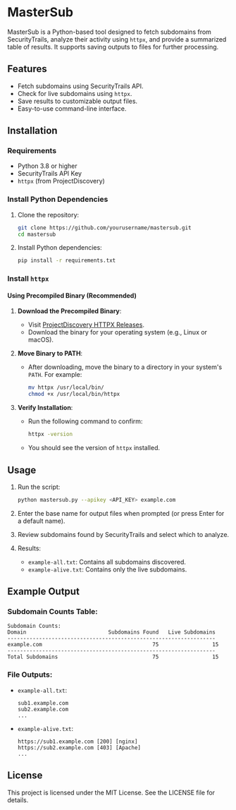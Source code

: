 
# MasterSub

MasterSub is a Python-based tool designed to fetch subdomains from SecurityTrails, analyze their activity using `httpx`, and provide a summarized table of results. It supports saving outputs to files for further processing.

## Features

- Fetch subdomains using SecurityTrails API.
- Check for live subdomains using `httpx`.
- Save results to customizable output files.
- Easy-to-use command-line interface.

## Installation

### Requirements

- Python 3.8 or higher
- SecurityTrails API Key
- `httpx` (from ProjectDiscovery)

### Install Python Dependencies

1. Clone the repository:
   ```bash
   git clone https://github.com/yourusername/mastersub.git
   cd mastersub
   ```

2. Install Python dependencies:
   ```bash
   pip install -r requirements.txt
   ```

### Install `httpx`

#### Using Precompiled Binary (Recommended)

1. **Download the Precompiled Binary**:
   - Visit [ProjectDiscovery HTTPX Releases](https://github.com/projectdiscovery/httpx/releases).
   - Download the binary for your operating system (e.g., Linux or macOS).

2. **Move Binary to PATH**:
   - After downloading, move the binary to a directory in your system's `PATH`. For example:
     ```bash
     mv httpx /usr/local/bin/
     chmod +x /usr/local/bin/httpx
     ```

3. **Verify Installation**:
   - Run the following command to confirm:
     ```bash
     httpx -version
     ```
   - You should see the version of `httpx` installed.

## Usage

1. Run the script:
   ```bash
   python mastersub.py --apikey <API_KEY> example.com
   ```

2. Enter the base name for output files when prompted (or press Enter for a default name).

3. Review subdomains found by SecurityTrails and select which to analyze.

4. Results:
   - `example-all.txt`: Contains all subdomains discovered.
   - `example-alive.txt`: Contains only the live subdomains.

## Example Output

### Subdomain Counts Table:
```
Subdomain Counts:
Domain                          Subdomains Found   Live Subdomains
------------------------------------------------------------------
example.com                                   75                 15
------------------------------------------------------------------
Total Subdomains                              75                 15
```

### File Outputs:
- `example-all.txt`:
  ```
  sub1.example.com
  sub2.example.com
  ...
  ```
- `example-alive.txt`:
  ```
  https://sub1.example.com [200] [nginx]
  https://sub2.example.com [403] [Apache]
  ...
  ```

## License

This project is licensed under the MIT License. See the LICENSE file for details.
